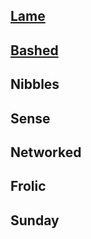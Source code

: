 

## [Lame](/hackthebox/lame/)
## [Bashed](/hackthebox/bashed/index.md)
## Nibbles
## Sense
## Networked
## Frolic
## Sunday

